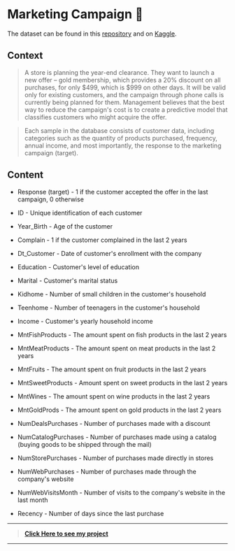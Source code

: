 # Marketing Campaign :department_store:
The dataset can be found in this [repository](https://github.com/FabricioMacena/Data_Science/blob/main/Marketing%20Campaign/superstore_data.csv) and on [Kaggle](https://www.kaggle.com/datasets/ahsan81/superstore-marketing-campaign-dataset).

## Context

> A store is planning the year-end clearance. They want to launch a new offer – gold membership, which provides a 20% discount on all purchases, for only $499, which is $999 on other days. It will be valid only for existing customers, and the campaign through phone calls is currently being planned for them. Management believes that the best way to reduce the campaign's cost is to create a predictive model that classifies customers who might acquire the offer.

> Each sample in the database consists of customer data, including categories such as the quantity of products purchased, frequency, annual income, and most importantly, the response to the marketing campaign (target).

## Content

- Response (target) - 1 if the customer accepted the offer in the last campaign, 0 otherwise

- ID - Unique identification of each customer

- Year_Birth - Age of the customer

- Complain - 1 if the customer complained in the last 2 years

- Dt_Customer - Date of customer's enrollment with the company

- Education - Customer's level of education

- Marital - Customer's marital status

- Kidhome - Number of small children in the customer's household

- Teenhome - Number of teenagers in the customer's household

- Income - Customer's yearly household income

- MntFishProducts - The amount spent on fish products in the last 2 years

- MntMeatProducts - The amount spent on meat products in the last 2 years

- MntFruits - The amount spent on fruit products in the last 2 years

- MntSweetProducts - Amount spent on sweet products in the last 2 years

- MntWines - The amount spent on wine products in the last 2 years

- MntGoldProds - The amount spent on gold products in the last 2 years

- NumDealsPurchases - Number of purchases made with a discount

- NumCatalogPurchases - Number of purchases made using a catalog (buying goods to be shipped through the mail)

- NumStorePurchases - Number of purchases made directly in stores

- NumWebPurchases - Number of purchases made through the company's website

- NumWebVisitsMonth - Number of visits to the company's website in the last month

- Recency - Number of days since the last purchase
___

> **[Click Here to see my project](https://github.com/FabricioMacena/Data_Science/blob/main/Marketing%20Campaign/(EN)/marketing_campaign(EN).ipynb)**

___
